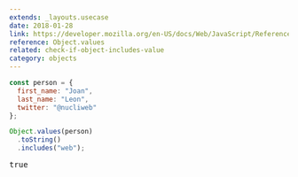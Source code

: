 ```yaml
---
extends: _layouts.usecase
date: 2018-01-28
link: https://developer.mozilla.org/en-US/docs/Web/JavaScript/Reference/Global_objects/Object/values
reference: Object.values
related: check-if-object-includes-value
category: objects
---
```


```javascript
const person = {
  first_name: "Joan",
  last_name: "Leon",
  twitter: "@nucliweb"
};

Object.values(person)
  .toString()
  .includes("web");
```

<pre class="output">true</pre>
